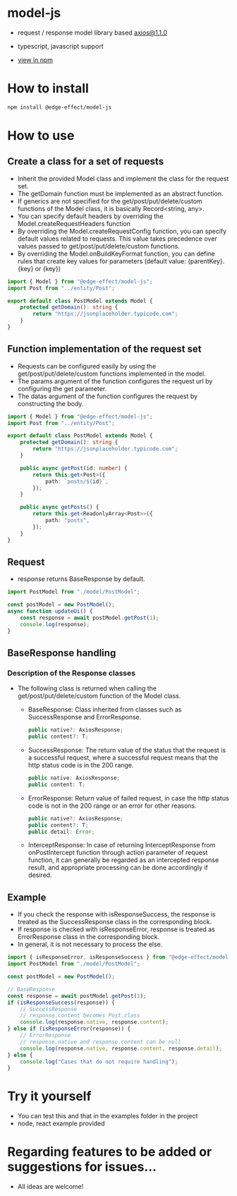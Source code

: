 # model-js

-   request / response model library based [axios@1.1.0](https://www.npmjs.com/package/axios)

-   typescript, javascript support

-   [view in npm](https://www.npmjs.com/package/@edge-effect/model-js)

# How to install

```bash
npm install @edge-effect/model-js
```

# How to use

## Create a class for a set of requests

-   Inherit the provided Model class and implement the class for the request set.
-   The getDomain function must be implemented as an abstract function.
-   If generics are not specified for the get/post/put/delete/custom functions of the Model class, it is basically Record<string, any>.
-   You can specify default headers by overriding the Model.createRequestHeaders function
-   By overriding the Model.createRequestConfig function, you can specify default values ​​related to requests. This value takes precedence over values ​​passed to get/post/put/delete/custom functions.
-   By overriding the Model.onBuildKeyFormat function, you can define rules that create key values ​​for parameters (default value: {parentKey}.{key} or {key})

```typescript
import { Model } from "@edge-effect/model-js";
import Post from "../entity/Post";

export default class PostModel extends Model {
    protected getDomain(): string {
        return "https://jsonplaceholder.typicode.com";
    }
}
```

## Function implementation of the request set

-   Requests can be configured easily by using the get/post/put/delete/custom functions implemented in the model.
-   The params argument of the function configures the request url by configuring the get parameter.
-   The datas argument of the function configures the request by constructing the body.

```typescript
import { Model } from "@edge-effect/model-js";
import Post from "../entity/Post";

export default class PostModel extends Model {
    protected getDomain(): string {
        return "https://jsonplaceholder.typicode.com";
    }

    public async getPost(id: number) {
        return this.get<Post>({
            path: `posts/${id}`,
        });
    }

    public async getPosts() {
        return this.get<ReadonlyArray<Post>>({
            path: "posts",
        });
    }
}
```

## Request

-   response returns BaseResponse by default.

```typescript
import PostModel from "./model/PostModel";

const postModel = new PostModel();
async function updateUi() {
    const response = await postModel.getPost(1);
    console.log(response);
}
```

## BaseResponse handling

### Description of the Response classes

-   The following class is returned when calling the get/post/put/delete/custom function of the Model class.

    -   BaseResponse: Class inherited from classes such as SuccessResponse and ErrorResponse.

        ```typescript
        public native?: AxiosResponse;
        public content?: T;
        ```

    -   SuccessResponse: The return value of the status that the request is a successful request, where a successful request means that the http status code is in the 200 range.

        ```typescript
        public native: AxiosResponse;
        public content: T;
        ```

    -   ErrorResponse: Return value of failed request, in case the http status code is not in the 200 range or an error for other reasons.

        ```typescript
        public native?: AxiosResponse;
        public content?: T;
        public detail: Error;
        ```

    -   InterceptResponse: In case of returning InterceptResponse from onPostIntercept function through action parameter of request function, it can generally be regarded as an intercepted response result, and appropriate processing can be done accordingly if desired.

## Example

-   If you check the response with isResponseSuccess, the response is treated as the SuccessResponse class in the corresponding block.
-   If response is checked with isResponseError, response is treated as ErrorResponse class in the corresponding block.
-   In general, it is not necessary to process the else.

```typescript
import { isResponseError, isResponseSuccess } from "@edge-effect/model-js";
import PostModel from "./model/PostModel";

const postModel = new PostModel();

// BaseResponse
const response = await postModel.getPost(1);
if (isResponseSuccess(response)) {
    // SuccessResponse
    // response.content becomes Post.class
    console.log(response.native, response.content);
} else if (isResponseError(response)) {
    // ErrorResponse
    // response.native and response.content can be null
    console.log(response.native, response.content, response.detail);
} else {
    console.log("Cases that do not require handling");
}
```

# Try it yourself

-   You can test this and that in the examples folder in the project
-   node, react example provided

# Regarding features to be added or suggestions for issues...

-   All ideas are welcome!

